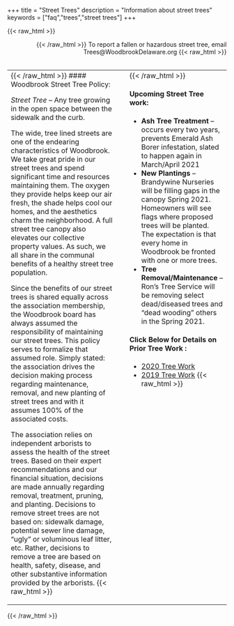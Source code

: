 +++
title = "Street Trees"
description = "Information about street trees"
keywords = ["faq","trees","street trees"]
+++

{{< raw_html >}}
<div style="text-align: right"> {{< /raw_html >}} To report a fallen or hazardous street tree, email Trees@WoodbrookDelaware.org {{< raw_html >}}</div>
</br>
<table style="width: 100%;">
  <tbody>
    <tr>
      <td style="width: 50%;vertical-align:top;">{{< /raw_html >}} 
#### Woodbrook Street Tree Policy:

*Street Tree* – Any tree growing in the open space between the sidewalk and the curb.

The wide, tree lined streets are one of the endearing characteristics of Woodbrook.  We take great pride in our street trees and spend significant time and resources maintaining them.  The oxygen they provide helps keep our air fresh, the shade helps cool our homes, and the aesthetics charm the neighborhood.  A full street tree canopy also elevates our collective property values.  As such, we all share in the communal benefits of a healthy street tree population.

Since the benefits of our street trees is shared equally across the association membership, the Woodbrook board has always assumed the responsibility of maintaining our street trees.  This policy serves to formalize that assumed role.  Simply stated: the association drives the decision making process regarding maintenance, removal, and new planting of street trees and with it assumes 100% of the associated costs.

The association relies on independent arborists to assess the health of the street trees.  Based on their expert recommendations and our financial situation, decisions are made annually regarding removal, treatment, pruning, and planting.  Decisions to remove street trees are not based on: sidewalk damage, potential sewer line damage, “ugly” or voluminous leaf litter, etc.  Rather, decisions to remove a tree are based on health, safety, disease, and other substantive information provided by the arborists.
{{< raw_html >}}</td>
      <td>&nbsp; &nbsp; &nbsp; &nbsp; &nbsp; &nbsp; </td>
      <td style="vertical-align:top;">{{< /raw_html >}} 
#### Upcoming Street Tree work:

- **Ash Tree Treatment** – occurs every two years, prevents Emerald Ash Borer infestation, slated to happen again in March/April 2021
- **New Plantings** – Brandywine Nurseries will be filling gaps in the canopy Spring 2021. Homeowners will see flags where proposed trees will be planted.  The expectation is that every home in Woodbrook be fronted with one or more trees.
- **Tree Removal/Maintenance** – Ron’s Tree Service will be removing select dead/diseased trees and “dead wooding” others in the Spring 2021.

#### Click Below for Details on Prior Tree Work :

* [2020 Tree Work](/doc/Woodbrook2020StreetTreeWork.pdf)
* [2019 Tree Work](/doc/Woodbrook2019StreetTreePlantings.pdf)
{{< raw_html >}}</td>
    </tr>
  </tbody>
</table>
{{< /raw_html >}}

</br>&nbsp;</br>